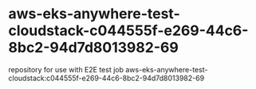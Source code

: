 # aws-eks-anywhere-test-cloudstack-c044555f-e269-44c6-8bc2-94d7d8013982-69
repository for use with E2E test job aws-eks-anywhere-test-cloudstack:c044555f-e269-44c6-8bc2-94d7d8013982-69
